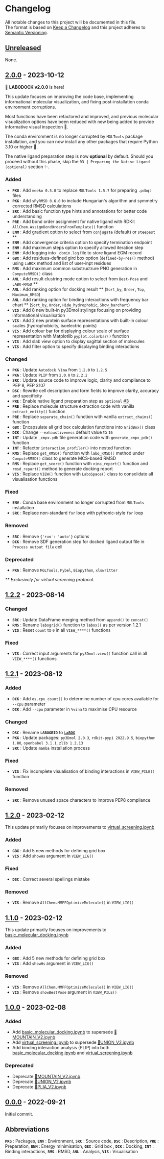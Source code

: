 # Changelog
All notable changes to this project will be documented in this file. \
The format is based on [Keep a Changelog](https://keepachangelog.com/en/1.0.0/) and this project adheres to [Semantic Versioning](http://semver.org/).

## [Unreleased]
None.

## [2.0.0] - 2023-10-12
🎉 **LABODOCK v2.0.0** is here! 

This update focuses on improving the code base, implementing informational molecular visualization, and fixing post-installation conda environment corruptions. 

Most functions have been refactored and improved, and previous molecular visualization options have been reduced with new being added to provide informative visual inspection 👀.

The conda environment is no longer corrupted by `MGLTools` package installation, and you can now install any other packages that require Python 3.10 or higher 🐍.

The native ligand preparation step is now **optional** by default. Should you proceed without this phase, skip the `03 | Preparing the Native Ligand (optional)` section ✨.


### Added
+ **`PKG`** : Add `meeko 0.5.0` to replace `MGLTools 1.5.7` for preparing `.pdbqt` files
+ **`PKG`** : Add `sPyRMSD 0.6.0` to include Hungarian's algorithm and symmetry corrected RMSD calculations
+ **`SRC`** : Add basic function type hints and annotations for better code understanding
+ **`PRE`** : Add bond order assignment for native ligand with RDKit `AllChem.AssignBondOrdersFromTemplate()` function
+ **`ENM`** : Add gradient option to select from `conjugate` (default) or `steepest` **
+ **`ENM`** : Add convergence criteria option to specify termination endpoint 
+ **`ENM`** : Add maximum steps option to specify allowed iteration step
+ **`ENM`** : Add logging into `_obmin.log` file to store ligand EGM record
+ **`GBX`** : Add residues-defined gird box option (`defined-by-res()` method) using `LaBOX` method and list of user-inpt residues 
+ **`RMS`** : Add maximum common substructrure PNG generation in `ComputeRMSD()` class
+ **`ANL`** : Add result clustring mode option to select from `Best-Pose` and `LABO-RMSD` **
+ **`ANL`** : Add ranking option for docking result ** (`Sort_by`, `Order`, `Top`, `Maximum_RMSD`)
+ **`ANL`** : Add ranking option for binding interactions with frequency bar chart ** (`Sort_by`, `Order`, `Hide_hydrophobic`, `Show_barchart`)
+ **`VIS`** : Add 8 new built-in py3Dmol stylings focusing on providing informational visualisation
+ **`VIS`** : Add 2 new protein surface representations with built-in colour scales (hydrophobicity, isoelectric points)
+ **`VIS`** : Add colour bar for displaying colour scale of surface representation with Matplotlib `pyplot.colorbar()` function
+ **`VIS`** : Add slab view option to display sagittal section of molecules
+ **`VIS`** : Add filter option to specify displaying binding interactions

### Changed
+ **`PKG`** : Update `Autodock Vina` from `1.2.0` to `1.2.5`
+ **`PKG`** : Update `PLIP` from `2.0.0` to `2.2.2`
+ **`SRC`** : Update source code to improve logic, clarity and compliance to PEP 8, PEP 3107
+ **`DSC`** : Rewrite cell description and form fields to improve clarity, accuracy and specificity
+ **`PRE`** : Enable native ligand preparation step as `optional` [#3](https://github.com/RyanZR/labodock/issues/3)
+ **`PRE`** : Replace molecule structure extraction code with vanilla `extract_entity()` function
+ **`PRE`** : Replace `separate_chain()` function with vanilla `extract_chains()` function
+ **`GBX`** : Encapsulate all grid box calculation functions into `GridBox()` class
+ **`DCK`** : Change `--exhaustiveness` default value to `16`
+ **`INT`** : Update `_cmpx.pdb` file generation code with `generate_cmpx_pdb()` function
+ **`INT`** : Refactor `interaction_profiler()` into nested function
+ **`RMS`** : Replace `get_RMSD()` function with `labo_RMSD()` method under `ComputeRMSD()` class to generate MCS-based RMSD
+ **`RMS`** : Replace `get_score()` function with `vina_report()` function and `rmsd_report()` method to generate docking report
+ **`VIS`** : Replace `VIEW()` function with `LaboSpace()` class to consolidate all visualisation functions

### Fixed
+ **`ENV`** : Conda base environment no longer corrupted from `MGLTools` installation
+ **`SRC`** : Replace non-standard `for` loop with pythonic-style `for` loop

### Removed
+ **`SRC`** : Remove `{'run': 'auto'}` options
+ **`DCK`** : Remove SDF generation step for docked ligand output file in `Process output file` cell

### Deprecated
+ **`PKG`** : Remove `MGLTools`, `Pybel`, `Biopython`, `xlswritter`

*\*\* Exclusively for virtual screening protocol.*

## [1.2.2] - 2023-08-14
### Changed
+ **`SRC`** : Update DataFrame merging method from `append()` to `concat()`
+ **`RMS`** : Rename `labogrid()` function to `labox()` as per version 1.2.1
+ **`VIS`** : Reset `count` to `0` in all `VIEW_****()` functions

### Fixed
+ **`VIS`** : Correct input arguments for `py3Dmol.view()` function call in all `VIEW_****()` functions

## [1.2.1] - 2023-08-12
### Added
+ **`DCK`** : Add `os.cpu_count()` to determine number of cpu cores available for `--cpu` parameter
+ **`DCK`** : Add `--cpu` parameter in `%vina` to maximise CPU resource

### Changed
+ **`DSC`** : Rename **`LABOGRID`** to **[`LaBOX`](https://github.com/RyanZR/LaBOX)**
+ **`PKG`** : Update packages: `py3Dmol 2.0.3`, `rdkit-pypi 2022.9.5`, `biopython 1.80`, `openbabel 3.1.1`, `zlib 1.2.13`
+ **`SRC`** : Update `mamba` installation process

### Fixed
+ **`VIS`** : Fix incomplete visualisation of binding interactions in `VIEW_PILE()` function

### Removed
+ **`SRC`** : Remove unused space characters to improve PEP8 compliance

## [1.2.0] - 2023-02-12
This update primarily focuses on improvements to [virtual_screening.ipynb](./notebooks/virtual_screening.ipynb)

### Added 
+ **`GBX`** : Add 5 new methods for defining grid box
+ **`VIS`** : Add `showHs` argument in `VIEW_LIG()`

### Fixed 
+ **`DSC`** : Correct several spellings mistake

### Removed
+ **`VIS`** : Remove `AllChem.MMFFOptimizeMolecule()` in `VIEW_LIG()`

## [1.1.0] - 2023-02-12
This update primarily focuses on improvements to [basic_molecular_docking.ipynb](./notebooks/basic_molecular_docking.ipynb)

### Added 
+ **`GBX`** : Add 5 new methods for defining grid box
+ **`VIS`** : Add `showHs` argument in `VIEW_LIG()`

### Removed
+ **`VIS`** : Remove `AllChem.MMFFOptimizeMolecule()` in `VIEW_LIG()`
+ **`VIS`** : Remove `showBestPose` argument in `VIEW_PILE()`

## [1.0.0] - 2023-02-08
### Added
+ Add [basic_molecular_docking.ipynb](./notebooks/basic_molecular_docking.ipynb) to supersede [🍊MOUNTAIN_V2.ipynb](./deprecated/%F0%9F%8D%8AMOUNTAIN_V2.ipynb)
+ Add [virtual_screening.ipynb](./notebooks/virtual_screening.ipynb) to supersede [🍊UNION_V2.ipynb](./deprecated/%F0%9F%8D%8AUNION_V2.ipynb)
+ Add binding interaction analysis (PLIP) into both [basic_molecular_docking.ipynb](./notebooks/basic_molecular_docking.ipynb) and [virtual_screening.ipynb](./notebooks/virtual_screening.ipynb)

### Deprecated
+ Deprecate [🍊MOUNTAIN_V2.ipynb](./deprecated/%F0%9F%8D%8AMOUNTAIN_V2.ipynb)
+ Deprecate [🍊UNION_V2.ipynb](./deprecated/%F0%9F%8D%8AUNION_V2.ipynb)
+ Deprecate [🍊PLIA_V2.ipynb](./deprecated/%F0%9F%8D%8APLIA_V2.ipynb)

## [0.0.0] - 2022-09-21
Initial commit. 

## Abbreviations
**`PKG`** : Packages, **`ENV`** : Environment, **`SRC`** : Source code, **`DSC`** : Description, **`PRE`** : Preparation, **`ENM`** : Energy minimisation, **`GBX`** : Grid box , **`DCK`** : Docking, **`INT`** : Binding interactions, **`RMS`** : RMSD, **`ANL`** : Analysis, **`VIS`** : Visualisation

[unreleased]: https://github.com/RyanZR/labodock/compare/v2.0.0...HEAD
[2.0.0]: https://github.com/RyanZR/labodock/compare/v1.2.2...v2.0.0
[1.2.2]: https://github.com/RyanZR/labodock/commit/07cc2ff324e0b23f82e8b28083da4a3068d520fe
[1.2.1]: https://github.com/RyanZR/labodock/commit/d394697a6d60041c5a0d2d358a1a6340eeace339
[1.2.0]: https://github.com/RyanZR/labodock/commit/8bca3ac5edea7edd52448ba96ead01f1986606fb
[1.1.0]: https://github.com/RyanZR/labodock/commit/253fab528c1fc1f0b876a85fdf655338eb5cec6e
[1.0.0]: https://github.com/RyanZR/labodock/commit/3b2805bf781e6a68ac33112b58a308edbdea5913
[0.0.0]: https://github.com/RyanZR/labodock/commit/dd4a6b77f7da21770a2c11a20eda40f2ee2e2059
